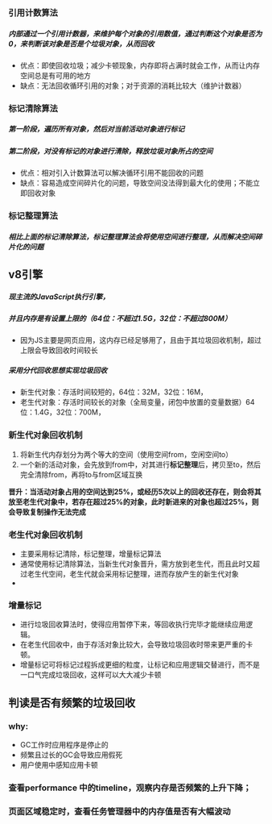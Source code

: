 ### 引用计数算法
##### 内部通过一个引用计数器，来维护每个对象的引用数值，通过判断这个对象是否为0，来判断该对象是否是个垃圾对象，从而回收
* 优点：即使回收垃圾；减少卡顿现象，内存即将占满时就会工作，从而让内存空间总是有可用的地方
* 缺点：无法回收循环引用的对象；对于资源的消耗比较大（维护计数器） 

### 标记清除算法
##### 第一阶段，遍历所有对象，然后对当前活动对象进行标记
##### 第二阶段，对没有标记的对象进行清除，释放垃圾对象所占的空间
* 优点：相对引入计数算法可以解决循环引用不能回收的问题
* 缺点：容易造成空间碎片化的问题，导致空间没法得到最大化的使用；不能立即回收对象

### 标记整理算法
##### 相比上面的标记清除算法，标记整理算法会将使用空间进行整理，从而解决空间碎片化的问题

## v8引擎
##### 现主流的JavaScript执行引擎，
##### 并且内存是有设置上限的（64位：不超过1.5G，32位：不超过800M）
* 因为JS主要是网页应用，这内存已经足够用了，且由于其垃圾回收机制，超过上限会导致回收时间较长
##### 采用分代回收思想实现垃圾回收

* 新生代对象：存活时间较短的，64位：32M，32位：16M，
* 老生代对象：存活时间较长的对象（全局变量，闭包中放置的变量数据）64位：1.4G，32位：700M，

### 新生代对象回收机制
1. 将新生代内存划分为两个等大的空间（使用空间from，空闲空间to）
2. 一个新的活动对象，会先放到from中，对其进行**标记整理**后，拷贝至to，然后完全清除from，再将to与from区域互换

**晋升：当活动对象占用的空间达到25%，或经历5次以上的回收还存在，则会将其放至老生代对象中，若存在超过25%的对象，此时新进来的对象也超过25%，则会导致复制操作无法完成**

### 老生代对象回收机制
* 主要采用标记清除，标记整理，增量标记算法
* 通常使用标记清除算法，当新生代对象晋升，需方放到老生代，而且此时又超过老生代空间，老生代就会采用标记整理，进而存放产生的新生代对象
* 

### 增量标记
* 进行垃圾回收算法时，使得应用暂停下来，等回收执行完毕才能继续应用逻辑。
* 在老生代回收中，由于存活对象比较大，会导致垃圾回收时带来更严重的卡顿。
* 增量标记可将标记过程拆成更细的粒度，让标记和应用逻辑交替进行，而不是一口气完成垃圾回收，这样可以大大减少卡顿

## 判读是否有频繁的垃圾回收
### why: 
* GC工作时应用程序是停止的
* 频繁且过长的GC会导致应用假死
* 用户使用中感知应用卡顿

### 查看performance 中的timeline，观察内存是否频繁的上升下降；
### 页面区域稳定时，查看任务管理器中的内存值是否有大幅波动